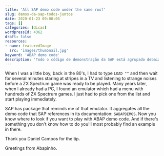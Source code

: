 ```yaml
---
title: 'All SAP demo code under the same roof'
slug: demos-da-sap-todos-juntos
date: 2020-01-23 09:00:03
tags: []
categories: [dicas]
wordpressId: 4362
draft: false
resources:
- name: featuredImage
  src: 'images/thumbnail.jpg'
keyword: 'ABAP demo code'
description: 'Todo o código de demonstração da SAP está agrupado debaixo do mesmo pacote. Isto torna mais simples encontrar código exemplo para aprender.'
---
```

When I was a little boy, back in the 80's, I had to type `LOAD ""` and then wait for several minutes staring at stripes in a TV and listening to strange noises before a ZX Spectrum game was ready to be played. Many years later, when I already had a PC, I found an emulator which had a menu with hundreds of ZX Spectrum games. I just had to pick one from the list and start playing immediately.

<!--more-->

SAP has package that reminds me of that emulator. It aggregates all the demo code that SAP references in its documentation: `SABAPDEMOS`. Now you know where to look if you want to play with ABAP demo code. And if there's something you don't know how to do you'll most probably find an example in there.

Thank you Daniel Campos for the tip.

Greetings from Abapinho.
